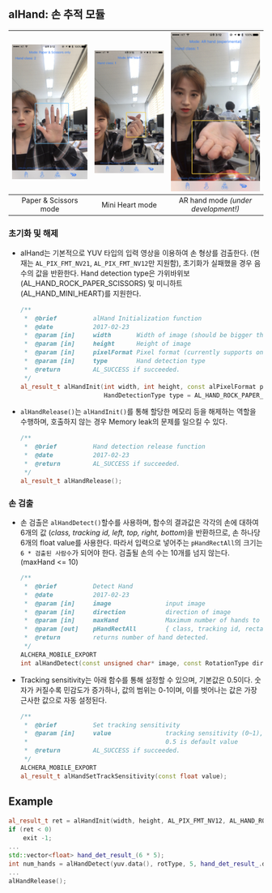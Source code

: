## alHand: 손 추적 모듈

| ![](/assets/IMG_6308.jpg) | ![](/assets/IMG_6309.jpg) | ![](/assets/IMG_6310.jpg) |
| :---: | :---: | :---: |
| Paper & Scissors mode | Mini Heart mode | AR hand mode _\(under development!\)_ |

### 초기화 및 해제

* alHand는 기본적으로 YUV 타입의 입력 영상을 이용하여 손 형상를 검출한다. \(현재는 `AL_PIX_FMT_NV21`, `AL_PIX_FMT_NV12`만 지원함\), 초기화가 실패했을 경우 음수의 값을 반환한다. Hand detection type은 가위바위보\(AL\_HAND\_ROCK\_PAPER\_SCISSORS\) 및 미니하트\(AL\_HAND\_MINI\_HEART\)를 지원한다.

  ```cpp
  /**
   *  @brief          alHand Initialization function
   *  @date           2017-02-23
   *  @param [in]     width       Width of image (should be bigger than height)
   *  @param [in]     height      Height of image
   *  @param [in]     pixelFormat Pixel format (currently supports only AL_PIX_FMT_NV21 and AL_PIX_FMT_NV12)
   *  @param [in]     type        Hand detection type
   *  @return         AL_SUCCESS if succeeded.
   */
  al_result_t alHandInit(int width, int height, const alPixelFormat pixelFormat,
                         HandDetectionType type = AL_HAND_ROCK_PAPER_SCISSORS);
  ```

* `alHandRelease()`는 `alHandInit()`를 통해 할당한 메모리 등을 해제하는 역할을 수행하며, 호출하지 않는 경우 Memory leak의 문제를 일으킬 수 있다.

  ```cpp
  /**
   *  @brief          Hand detection release function
   *  @date           2017-02-23
   *  @return         AL_SUCCESS if succeeded.
   */
  al_result_t alHandRelease();
  ```

### 손 검출

* 손 검출은 `alHandDetect()`할수를 사용하며,  함수의 결과값은 각각의 손에 대하여 6개의 값 \(_class, tracking id, left, top, right, bottom_\)을 반환하므로, 손 하나당 6개의 float value를 사용한다. 따라서 입력으로 넣어주는 `pHandRectAll`의 크기는 `6 * 검출된 사람수`가 되어야 한다. 검출될 손의 수는 10개를 넘지 않는다. \(maxHand &lt;= 10\)

  ```cpp
  /**
   *  @brief          Detect Hand
   *  @date           2017-02-23
   *  @param [in]     image               input image
   *  @param [in]     direction           direction of image
   *  @param [in]     maxHand             Maximum number of hands to be detected. (<=10)
   *  @param [out]    pHandRectAll        { class, tracking id, rectangle(l, t, r, b) } array of hand
   *  @return         returns number of hand detected.
   */
  ALCHERA_MOBILE_EXPORT
  int alHandDetect(const unsigned char* image, const RotationType direction, const int maxHand, float* pHandRectAll);
  ```

* Tracking sensitivity는 아래 함수를 통해 설정할 수 있으며, 기본값은 0.5이다. 숫자가 커질수록 민감도가 증가하나, 값의 범위는 0-1이며, 이를 벗어나는 값은 가장 근사한 값으로 자동 설정된다.

  ```cpp
  /**
   *  @brief          Set tracking sensitivity
   *  @param [in]     value               tracking sensitivity (0~1), 1 means most sensitive, 0 means least sensitive.
   *                                      0.5 is default value
   *  @return         AL_SUCCESS if succeeded.
   */
  ALCHERA_MOBILE_EXPORT
  al_result_t alHandSetTrackSensitivity(const float value);
  ```

## Example

```cpp
al_result_t ret = alHandInit(width, height, AL_PIX_FMT_NV12, AL_HAND_ROCK_PAPER_SCISSORS);
if (ret < 0)
    exit -1;
...
std::vector<float> hand_det_result_(6 * 5);
int num_hands = alHandDetect(yuv.data(), rotType, 5, hand_det_result_.data());
...
alHandRelease();
```



